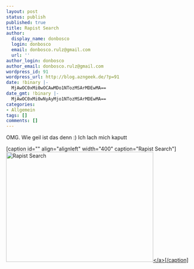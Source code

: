 ```yaml
---
layout: post
status: publish
published: true
title: Rapist Search
author:
  display_name: donbosco
  login: donbosco
  email: donbosco.rulz@gmail.com
  url: ''
author_login: donbosco
author_email: donbosco.rulz@gmail.com
wordpress_id: 91
wordpress_url: http://blog.azngeek.de/?p=91
date: !binary |-
  MjAwOC0xMi0wOCAwMDo1NTozMSArMDEwMA==
date_gmt: !binary |-
  MjAwOC0xMi0wNyAyMjo1NTozMSArMDEwMA==
categories:
- Allgemein
tags: []
comments: []
---
```

<p>OMG. Wie geil ist das denn :) Ich lach mich kaputt</p>
<p>[caption id="" align="alignleft" width="400" caption="Rapist Search"]<a href="http:&#47;&#47;3.bp.blogspot.com&#47;_n2EuqTvOVbE&#47;SSW_DKnXvaI&#47;AAAAAAAACDg&#47;O1wM07_ra3o&#47;s400&#47;Unknown.jpeg"><img title="Rapist Search" src="http:&#47;&#47;3.bp.blogspot.com&#47;_n2EuqTvOVbE&#47;SSW_DKnXvaI&#47;AAAAAAAACDg&#47;O1wM07_ra3o&#47;s400&#47;Unknown.jpeg" alt="Rapist Search" width="400" height="300" &#47;><&#47;a>[&#47;caption]</p>
